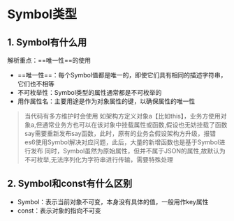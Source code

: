 # Symbol类型

## 1. Symbol有什么用

解析重点：==唯一性==的使用

- ==唯一性==：每个Symbol值都是唯一的，即使它们具有相同的描述字符串，它们也不相等
- 不可枚举性：Symbol类型的属性通常都是不可枚举的
- 用作属性名：主要用途是作为对象属性的键，以确保属性的唯一性

> 当代码有多方维护时会使用
> 如架构方定义对象a【比如this】，业务方使用对象a,但通常业务方也可以在该对象中挂载属性或函数,假设也无妨挂载了函数say需要重新发布say函数，此时，原有的业务会假设架构方升级，报错
> es6使用Symbol解决对应问题，此后，大量的新增函数也是基于Symbol进行发布
> 同时，Symbol虽然为原始属性，但并不属于JSON的属性,故默认为不可枚举,无法序列化为字符串进行传输，需要特殊处理

## 2. Symbol和const有什么区别

- Symbol：表示当前对象不可变，本身没有具体的值，一般用作key属性
- const：表示对象的指向不可变